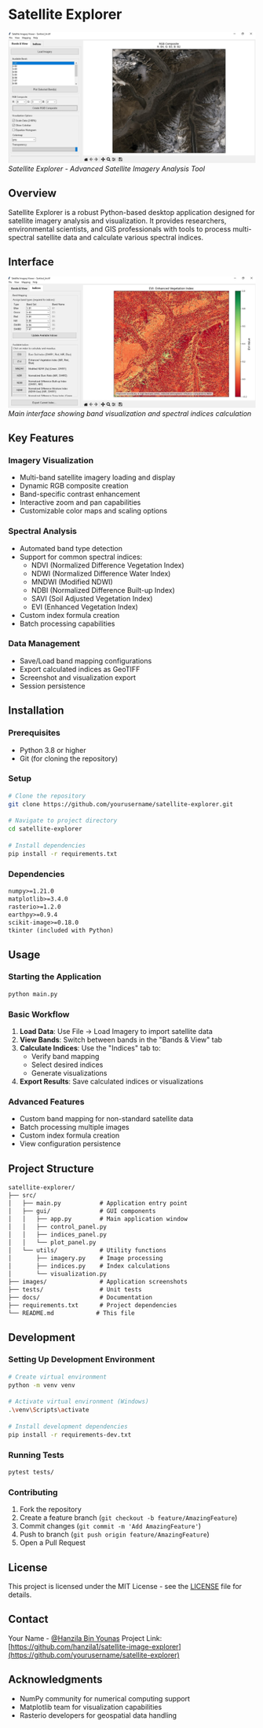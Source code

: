 # Satellite Explorer

![Satellite Explorer Interface](images/prev1.jpg)
*Satellite Explorer - Advanced Satellite Imagery Analysis Tool*

## Overview
Satellite Explorer is a robust Python-based desktop application designed for satellite imagery analysis and visualization. It provides researchers, environmental scientists, and GIS professionals with tools to process multi-spectral satellite data and calculate various spectral indices.

## Interface
![Application Features](images/prev2.jpg)
*Main interface showing band visualization and spectral indices calculation*

## Key Features

### Imagery Visualization
- Multi-band satellite imagery loading and display
- Dynamic RGB composite creation
- Band-specific contrast enhancement
- Interactive zoom and pan capabilities
- Customizable color maps and scaling options

### Spectral Analysis
- Automated band type detection
- Support for common spectral indices:
  - NDVI (Normalized Difference Vegetation Index)
  - NDWI (Normalized Difference Water Index)
  - MNDWI (Modified NDWI)
  - NDBI (Normalized Difference Built-up Index)
  - SAVI (Soil Adjusted Vegetation Index)
  - EVI (Enhanced Vegetation Index)
- Custom index formula creation
- Batch processing capabilities

### Data Management
- Save/Load band mapping configurations
- Export calculated indices as GeoTIFF
- Screenshot and visualization export
- Session persistence

## Installation

### Prerequisites
- Python 3.8 or higher
- Git (for cloning the repository)

### Setup
```bash
# Clone the repository
git clone https://github.com/yourusername/satellite-explorer.git

# Navigate to project directory
cd satellite-explorer

# Install dependencies
pip install -r requirements.txt
```

### Dependencies
```text
numpy>=1.21.0
matplotlib>=3.4.0
rasterio>=1.2.0
earthpy>=0.9.4
scikit-image>=0.18.0
tkinter (included with Python)
```

## Usage

### Starting the Application
```bash
python main.py
```

### Basic Workflow
1. **Load Data**: Use File → Load Imagery to import satellite data
2. **View Bands**: Switch between bands in the "Bands & View" tab
3. **Calculate Indices**: Use the "Indices" tab to:
   - Verify band mapping
   - Select desired indices
   - Generate visualizations
4. **Export Results**: Save calculated indices or visualizations

### Advanced Features
- Custom band mapping for non-standard satellite data
- Batch processing multiple images
- Custom index formula creation
- View configuration persistence

## Project Structure
```
satellite-explorer/
├── src/
│   ├── main.py           # Application entry point
│   ├── gui/              # GUI components
│   │   ├── app.py        # Main application window
│   │   ├── control_panel.py
│   │   ├── indices_panel.py
│   │   └── plot_panel.py
│   └── utils/            # Utility functions
│       ├── imagery.py    # Image processing
│       ├── indices.py    # Index calculations
│       └── visualization.py
├── images/               # Application screenshots
├── tests/                # Unit tests
├── docs/                 # Documentation
├── requirements.txt      # Project dependencies
└── README.md            # This file
```

## Development

### Setting Up Development Environment
```bash
# Create virtual environment
python -m venv venv

# Activate virtual environment (Windows)
.\venv\Scripts\activate

# Install development dependencies
pip install -r requirements-dev.txt
```

### Running Tests
```bash
pytest tests/
```

### Contributing
1. Fork the repository
2. Create a feature branch (`git checkout -b feature/AmazingFeature`)
3. Commit changes (`git commit -m 'Add AmazingFeature'`)
4. Push to branch (`git push origin feature/AmazingFeature`)
5. Open a Pull Request

## License
This project is licensed under the MIT License - see the [LICENSE](LICENSE) file for details.

## Contact
Your Name - [@Hanzila Bin Younas](https://www.linkedin.com/in/hanzila-bin-younas-609263293)
Project Link: [https://github.com/hanzila1/satellite-image-explorer](https://github.com/yourusername/satellite-explorer)

## Acknowledgments
- NumPy community for numerical computing support
- Matplotlib team for visualization capabilities
- Rasterio developers for geospatial data handling